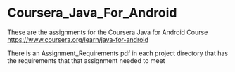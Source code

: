 # Coursera_Java_For_Android
These are the assignments for the Coursera Java for Android Course
https://www.coursera.org/learn/java-for-android

There is an Assignment_Requirements pdf in each project directory that has the requirements that that assignment needed to meet
